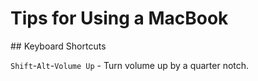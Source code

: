 # Tips for Using a MacBook

## Keyboard Shortcuts

`Shift`-`Alt`-`Volume Up` - Turn volume up by a quarter notch.
